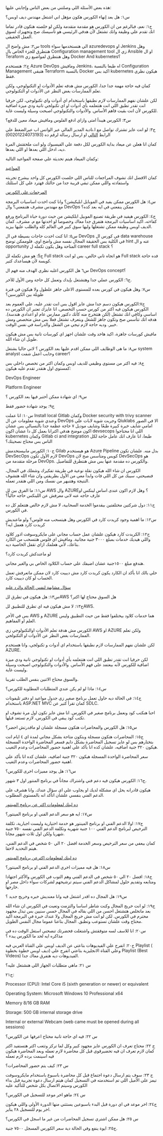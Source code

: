 
هذه بعض الأسئلة اللي وصلتني من بعض الناس وإجابتي عليها:

س١: هل بعد إنهاء الكورس هكون مؤهل اني اشتغل مهندس ديف اوبس؟

ج١: نعم، فبالرغم من ان الكورس هو مقدمة متقدمة ولكن لو خلصته هتكون قادر تماما انك تقدم علي وظيفة وانك تشتغل لأن هدفي الرئيسي هو تأسيسك صح وتجهيزك لسوق العمل الحقيقى.

س٢: مش واضح ال tools الي هنستخدمها سواء azuredevops او Jenkins وهل هنتطرق للجزء الخاص بال Configuration management tool زي ال Ansible او ال Teraform وهل هنتطرق لمواضيع زي Docker And kubernetes؟

ج٢: هنستخدم Azure DevOps ومافيش Jenkins، اه طبعا بالنسبة Configuration Management هتبقي Terraform بالنسبة Docker اكيد بس kubernetes هيكون نظري فقط.

كمان فيه حاجة مهمة جدا جدا، الكورس مش هدفه تعلم الأدوات او التكنولوجي، ولكن تعلم الممارسات بغض النظر عن الأدوات او التكنولوجي.

لكن علشان نفهم الممارسات لازم نطبقها باستخدام اي أدوات واي تكنولوجي، لكن حرفيا انت تقدر تطبق اللي انت هتتعلمه بأي أدوات او اي تكنولجي تانية ودي ميزة اضافية للكورس لأن انت بقيت فاهم الأساس. والأدوات والتكنولوجي اصبحت وسيلة وليست غاية.

س٣: الكورس هيبدأ امتى وازاي ادفع الفلوس ومافيش ميعاد معين للدفع؟

ج٣:  لو انت عايز تشترك تواصل مع ا.نادية المدير المالي عبر الواتس اب عبرالضغط علي الرابط [التالي](https://wa.me/201224073193) او ارسال رسالة لرقم ده (00201224073193) 

كمان انا هعلن عن ميعاد بداية الكورس لكل دفعة علي الفيسبوك ولو انت ملحقتش المرة ديه، ادخل اللي بعدها او اللي بعدها.

وكمان الميعاد هيتم تحديثة علي صفحة المواعيد التالية:
  
[المواعيد](https://github.com/MohamedRadwan-DevOps/DevOps-step-by-step-arabic/blob/main/none-community/schedule.md)

كمان الافضل انك تشوف المراجعات للناس اللي خلصت الكورس كل واحد بيشرح تجربته واستفادته واللي ممكن تبقي قريبة جدا من حالتك فهترد علي كل اسئلتك

[المرجعات علي الكورس](https://github.com/MohamedRadwan-DevOps/DevOps-step-by-step-arabic/blob/main/none-community/reviews.md)


س٤: هل الكورس ممكن يفيد في الموبايل ابليكيشن؟ وانا كنت اخدت اساسيات البرمجة مع مهندس مشرف هتنفعني؟ وال DevOps ممكن ينفعني في ايه بعد كده؟

ج٤: الكورس هيفيد في طريقة تصنيع الموبيل ابلكيشن من حيث دورة حياة البرنامج ورفع كفاءته، اكيد اساسيات البرمجة هتفرق جدا معاك وخصوصا لو اخدتها مع م. مشرف. كمان الديف اوبس وظيفة ممكن تشتغلها وليها سوق كبير في العالم كله والطلب عليها بيزيد.


س٥: انا كنت اخدت حاجات بسيطة في ال DevOps في كورس ال data warehouse في الكلية بس الحقيقة المجال نفسه مش واضح اوي. فلوممكن توضح hint عنه و ال opportunity المتاحة وهل يكون تكمله ل career full stack ؟

ج5: هو مش تكمله لل Full stack هو اتجاه تاني خالص، بس لو انت Full stack فده حاجة كويسة لأن هيساعدك كتير.

س٦ هل الكورس اغلبه نظري الهدف منه فهم ال DevOps concept؟

ج٦: الكورس عملي جدا وهتشتغل بإيدك وتعمل كل حاجة ومن الأول للآخر.

س٧: وهل هيكون في كورس بعده للمستوى الاعلى جاهز علطول ولا هيكون في فترة طويلة بين الكورسين؟

ج٧:الكورس هيكون دسم جدا مش عايز اقول بس انت تقدر عليه، علي العموم بعد الكورس هيكون فيه اكتر من كورس حسب التخصص، انا عايزك تعتبر ان الكورس ده اساسي وكافي انك تشتغل (لكن هتتخرج منه كأنك دكتور ممارس عام او اعدادي هندسة). هدفه انك تتأسس صح وتكون جاهز للشغل وبتعرف تشتغل فعلا بس مش متخصص ومش خبير. وديه حاجة لازم تيجي من الشغل والدراسة في نفس الوقت.

مافيش كورسات جاهزة، اكيد هاخد وقت علشان اجهز اي كورسات تانية بس مش هيكون طويل ان شاء الله.

س٨: ما هى الوظايف اللي ممكن اقدم عليها بعد الكورس ؟ لاني حاليا بشتغل system analyst وحابب اعمل شفت career؟

ج٨: فيه اكتر من مستوي وظيفي للديف اوبس وكمان اكتر من تخصص داخلي بس كمستوي اول هتقدر تقدم عليه هيكون:

DevOps Engineer

Platform Engineer

س٩: اي شهادة ممكن أختبر فيها بعد الكورس ؟

ج٩: يوجد شهادة حضور فقط

س١٠: انا عملت Install local Gitlab وكمان Docker security with trivy scanner وعندي شوية معلومات عن ال DevOps وجربت شوية لابات علي Qiuklabs الا في الصور امامي شايف خبرة كبيرة طبعًا وشايف موديل ٧ حاجة عظمة جدا بالنسبالي بس عشان اكون موضح هدفي اكترانا بعمل كل دا عشان اكون devsecops اللي انا محتاجوا kubernetes وكمان Gitlab ci and integration طبعا، انا عارف انك عامل حاجة لكل الناس بس محتاج نصحيتك؟

ج١٠: الكورس مابيستخدمش Gilab هو هيستخدم Azure Pipeline بدل منه. علشان تكون DevSecOps لازم الأول تكون DevOps كويس ومتأسس صح لان DevSecOps هو مرحلة متقدمة من DevOps. والكورس ده مقدمة عنها بس مش هنتطرق للتفاصيل.

الكورس ان شاء الله هيكون نقلة نوعية في طريقة تفكيرك وشغلك في المجال، فنصيحتي، سيبك من كل اللي فات وابدأ معي من الأول بطريقتي وان شاء الله هتشوف النتيجة وهتنبهر من نفسك ومن اللي هتقدر تعمله.

س١١: ما الفرق بين لل AWS وال AZURE؟ وهل لازم اكون عندى اساس لينكس او عارف حاجه عنه لانى معرفش عن اللينكس حاجه حالياً؟

ج١١: دول شركتين مختلفتين بيقدموا الخدمة السحابية، لا مش لازم خالص هتتعلم كل ده في الكورس.

س١٢: ما اهمية وجود كريدت كارد في الكورس وهل هيتسحب منه فلوس؟ ولو ماعنديش كريدت كارد هعمل ايه؟

ج١٢: الكريدت كارد هيكون علشان عمل حساب مجاني على مايكروسوفت اذور كلاود واللي هيديك خدمات بمبلغ ٣٠٠٠ جنية مجانية. ومافيش اي فلوس هتتسحب من الكارد بتاعك، لأني هعلمك ازاي تقفل الخاصية ديه.

لو ماعندكش كريدت كارد؟

هتدفع مبلغ ١٥٠٠جنية عشان اضيفك علي  حساب الكلاود الخاص بي والغير مجاني.

خلي بالك انا بأكد ان الكارد يكون كريدت كارد مش ديبيت كارد لان ممكن ماتعرفش تعمل الحساب لو كان ديبيت كارد.

[سؤال مشابهة لنفس الحالة والرد عليه](https://docs.microsoft.com/en-us/answers/questions/433827/how-to-get-an-azure-account-without-credit-card.html)


س١٣: هل هيكون في تطرق للAWS هل السوق محتاج لها اكتر؟

ج١٣: لا مش هيكون فيه اي تطرق للتطبيق للAWS.

بس في الأخر AWS و AZURE هما خدمات كلاود بيختلفوا فقط من حيث التطبيق وليس العلم او المفاهيم.

الكورس مش هدفة تعلم الأدوات اوالتكنولوجي زي AWS او AZURE ولكن تعلم الممارسات بغض النظر عن الأدوات او التكنولجي.

لكن علشان نفهم الممارسات لازم نطبقها باستخدام اي أدوات و تكنولجي، وانا هستخدم AZURE.

لكن حرفيا انت تقدر تطبق اللي انت هتتعلمه بأي أدوات او تكنولوجي تانية ودي ميزة اضافية للكورس لأنه بيعتمد على فهم الأساس. والأدوات والتكنولوجي اصبحت وسيلة وليست غاية.

والسوق محتاج الاثنين بنفس الطلب تقريبا.

س١٤: ماذا لو لم يكن عندي المتطلبات المطلوبة للكورس؟

ج١٤: في الحالة ديه حاول تعمل برنامج صغير زي جدول مواعيد او دفتر تليفونات باستخدام ASP.NET MVC كمان تقرأ كتير عن SDLC.

احنا هنكتب كود ونعمل برنامج صغير في الكورس. انا مش عايز تكون اول مرة تشوف او تكتب كود يبقي في الكورس، لازم تستعد قبلها.

س١٥: هل الكورس والمحاضرات هتكون مسجلة علشان لو ماقدرتش احضر؟

ج١٥: المحاضرات هتكون مسجلة وبتكون متاحة بشكل مجاني لمدة اي ٤ ايام انت بتختارهم  بس لو عايز تسجيل المحاضرة بشكل دايم فسعر المحاضرة الواحدة المسجلة هيكون ٣٢٠ جنية اضافيه، علشان كده انا بأكد علي اهمية حضور المحاضرات وعدم التغيب.

سعر المحاضرة الواحدة المسجلة هيكون ٣٢٠ جنية اضافيه، علشان كده انا بأكد علي اهمية حضور المحاضرات وعدم التغيب.

س١٦: هل يوجد مميزات اخرى للكورس؟

ج١٦: الكورس هيكون فيه دعم فني واشتراك مجاناً في برنامج المنتور اول ٣ شهور.

هيكون قادرانه يحل اي مشكلة لديك او يجاوب علي اي سؤال عندك. وانا هشرف على الدعم الفني بنفسي علشان اتأكد انه بالمستوي المطلوب.

[ده لينك لمعلومات اكتر عن برنامج  المينتور](https://github.com/MohamedRadwan-DevOps/DevOps-step-by-step-arabic/blob/main/none-community/mentoring-service.md)


س١٧: ايه هو سعر الدعم الفني او برنامج المينتور؟

ج١٧: اولا الدعم الفني او برنامج المينتور هو خدمة اختيارية وليست اجبارية، تكلفة الترخيص لبرنامج الدعم الفني ١٠٠ جنية شهرية وتكلفة الدعم الفني نفسه ٧٥٠ جنية شهريا ولكن اول ثلاث شهور مجانا.

كمان بيعفي من سعر الترخيص وسعر الخدمة افضل ٢٠ الي ٥٠ شخص في الدعم الفني، هيتم التحديد لاحقا.

[ده لينك لمعلومات اكترعن برنامج المينتور](https://github.com/MohamedRadwan-DevOps/DevOps-step-by-step-arabic/blob/main/none-community/mentoring-service.md)

س١٨: هل فيه مميزات اخري الدعم الفني او برنامج المينتور؟

ج١٨: افضل ٢٠ الي ٥٠ شخص في الدعم الفني وهم التوب في الكورس والأكثر اجتهادا ومتابعه وتقديم حلول لمشاكل الدعم الفني سيتم ترشيحهم لشركات سواء داخل مصر او خارجها.

س١٩: هل المجال ده اقدر اشتغل فيه وانا معنديش خبره وخريج جديد ؟

ج١٩: لو انت خريج المجال وكنت شاطر اساسا والتزمت وتعبت في الكورس ان شاء الله بعد ماتخلص هتشتغل احسن من اللي بقاله في المجال خمس سنيين بس تبذل مجهود محترم في الكورس.
لكن لو انت مش خريج المجال ولا عندك خبرة في البرمجة اكيد محتاج وقت علشان تستوعب وتطبق. المجال بتاعنا عموما مجال النفس الطويل.

س٢٠: انا للاسف لسه متوفقتش واشتغلت فحضرتك تنصحني استغل الوقت ده في مذاكره ايه لحد ما الكورس يبدء ؟

ج٢٠: اتفرج علي الفيديوهات بتاعتي عن الديف اوبس علي القناة العربي فيه Playlist ( ديف اوبس خطوة بخطوة) وعلي القناة الانجليزية بتاعتي اتفرج علي Playlist (Best Videos) الفيديوهات ديه هتفرق معاك جدا.


س ٢١: ماهي متطلبات الجهاز اللي هنشتغل عليه؟

ج٢١: 

Processor (CPU): Intel Core i5 (sixth generation or newer) or equivalent

Operating System: Microsoft Windows 10 Professional x64

Memory 8/16 GB RAM

Storage: 500 GB internal storage drive

Internal or external Webcam (web came must be opened during all sessions)


س ٢٢: فيه اي حاجة تانية محتاج اعرفها عن الكورس؟

ج ٢٢: محتاج تعرف ان الكورس عايز مجهود كبير وكل لما تركز وتتعب اكتر هتستفيد اكتر كمان لازم تعرف ان فيه تحضيرقوي  قبل كل محاضرة  لازم تعمله وبعد المحاضرة هيكون فيه اسينمت برده لازم تعمله 


س ٢٣: كيف يتم حضور المحاضرات؟

ج ٢٣: سوف يتم ارسال دعوة اجتماع قبل كل محاضرة باسبوع باستخدام مايكروسوفت تيمز علي الأميل اللي تم استخدمته في التسجيل كمان هيتم ارسال دعوة تجربية قبل بداء الكورس 
وسيتم الاتصال بكل شخص للتأكيد عليه


س ٢٤: ماهو اخر موعد للتسجيل في الكورس؟

ج٢٤: اخر موعد في اي دورة قبل البدء باسبوعين يستثني منها الدورة الأولي واللي هيكون اخر يوم للتسجيل ٢٨ يناير.


س ٢٥: هل ممكن اشتري تسجيل المحاضرات من غير ما اسجل في الكورس؟

ج٢٥: ايوة ينفع وفي الحالة دية سعر الكورس المسجل ٧٥٠٠ جنية.
